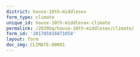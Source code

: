 ```yaml
---
district: house-10th-middlesex
form_type: climate
unique_id: house-10th-middlesex-climate
permalink: /2020bq/house-10th-middlesex/climate/
form_id: '201705916871054'
layout: form
doc_img: CLIMATE-00001
---
```

